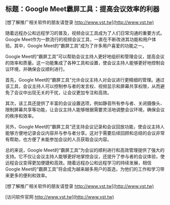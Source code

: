 ## **标题：Google Meet霸屏工具：提高会议效率的利器**

[想了解推广相关软件的朋友请登录 http://www.vst.tw](http://www.vst.tw)

随着远程办公和远程学习的普及，视频会议工具成为了人们日常沟通的重要方式。Google Meet作为一款流行的视频会议工具，一直在不断改进其功能和用户体验。其中，Google Meet的“霸屏工具”成为了许多用户喜爱的功能之一。

Google Meet的“霸屏工具”可以帮助会议主持人更好地组织和管理会议，提高会议的效率和质量。这一功能集成了各种工具和设置，使会议主持人能够更好地控制会议环境，并确保会议顺利进行。

首先，Google Meet的“霸屏工具”允许会议主持人对会议进行更精细的管理。通过该工具，会议主持人可以控制参与者的发言权、视频显示和屏幕共享权限，从而避免了会议中出现无关的干扰，让会议更加专注和高效。

其次，该工具还提供了丰富的会议设置选项，例如静音所有参与者、关闭摄像头、限制屏幕共享等功能，让会议主持人能够根据需要灵活地调整会议环境，确保会议的秩序和效率。

另外，Google Meet的“霸屏工具”还支持会议记录和会议回放功能，使会议主持人能够方便地记录会议内容并与参与者分享。这对于需要后续回顾和总结的会议非常有帮助，也方便了未能参加会议的人员获取会议内容。

总的来说，Google Meet的“霸屏工具”为会议的顺利进行和高效管理提供了强大的支持。它不仅让会议主持人能够更好地掌控会议，还提升了参与者的会议体验，使远程会议变得更加便捷和高效。随着远程办公和远程学习的持续发展，相信Google Meet的“霸屏工具”将会成为越来越多用户的首选，为他们的工作和学习带来更多的便利和效率。

[想了解推广相关软件的朋友请登录 http://www.vst.tw](http://www.vst.tw)


[访问软件官网 http://www.vst.tw](http://www.vst.tw)
